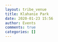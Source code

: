 ```yaml
---
layout: tribe_venue
title: Klahanie Park
date: 2020-01-23 15:56
author: Events
comments: true
categories: []
---
```


